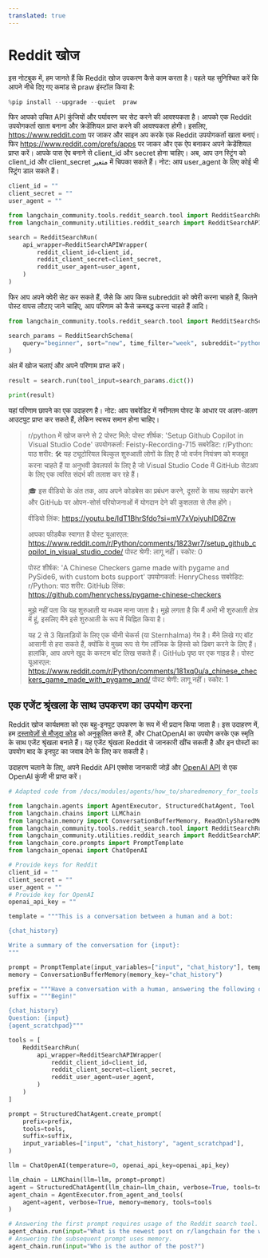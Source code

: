 ```yaml
---
translated: true
---
```


# Reddit खोज

इस नोटबुक में, हम जानते हैं कि Reddit खोज उपकरण कैसे काम करता है।
पहले यह सुनिश्चित करें कि आपने नीचे दिए गए कमांड से praw इंस्टॉल किया है:

```python
%pip install --upgrade --quiet  praw
```

फिर आपको उचित API कुंजियों और पर्यावरण चर सेट करने की आवश्यकता है। आपको एक Reddit उपयोगकर्ता खाता बनाना और क्रेडेंशियल प्राप्त करने की आवश्यकता होगी। इसलिए, https://www.reddit.com पर जाकर और साइन अप करके एक Reddit उपयोगकर्ता खाता बनाएं।
फिर https://www.reddit.com/prefs/apps पर जाकर और एक ऐप बनाकर अपने क्रेडेंशियल प्राप्त करें।
आपके पास ऐप बनाने से client_id और secret होना चाहिए। अब, आप उन स्ट्रिंग को client_id और client_secret متغير में चिपका सकते हैं।
नोट: आप user_agent के लिए कोई भी स्ट्रिंग डाल सकते हैं।

```python
client_id = ""
client_secret = ""
user_agent = ""
```

```python
from langchain_community.tools.reddit_search.tool import RedditSearchRun
from langchain_community.utilities.reddit_search import RedditSearchAPIWrapper

search = RedditSearchRun(
    api_wrapper=RedditSearchAPIWrapper(
        reddit_client_id=client_id,
        reddit_client_secret=client_secret,
        reddit_user_agent=user_agent,
    )
)
```

फिर आप अपने क्वेरी सेट कर सकते हैं, जैसे कि आप किस subreddit को क्वेरी करना चाहते हैं, कितने पोस्ट वापस लौटाए जाने चाहिए, आप परिणाम को कैसे क्रमबद्ध करना चाहते हैं आदि।

```python
from langchain_community.tools.reddit_search.tool import RedditSearchSchema

search_params = RedditSearchSchema(
    query="beginner", sort="new", time_filter="week", subreddit="python", limit="2"
)
```

अंत में खोज चलाएं और अपने परिणाम प्राप्त करें।

```python
result = search.run(tool_input=search_params.dict())
```

```python
print(result)
```

यहां परिणाम छापने का एक उदाहरण है।
नोट: आप सबरेडिट में नवीनतम पोस्ट के आधार पर अलग-अलग आउटपुट प्राप्त कर सकते हैं, लेकिन स्वरूप समान होना चाहिए।

> r/python में खोज करने से 2 पोस्ट मिले:
> पोस्ट शीर्षक: 'Setup Github Copilot in Visual Studio Code'
> उपयोगकर्ता: Feisty-Recording-715
> सबरेडिट: r/Python:
>                     पाठ शरीर: 🛠️ यह ट्यूटोरियल बिल्कुल शुरुआती लोगों के लिए है जो वर्जन नियंत्रण को मजबूत करना चाहते हैं या अनुभवी डेवलपर्स के लिए है जो Visual Studio Code में GitHub सेटअप के लिए एक त्वरित संदर्भ की तलाश कर रहे हैं।
>
>🎓 इस वीडियो के अंत तक, आप अपने कोडबेस का प्रबंधन करने, दूसरों के साथ सहयोग करने और GitHub पर ओपन-सोर्स परियोजनाओं में योगदान देने की कुशलता से लैस होंगे।
>
>
>वीडियो लिंक: https://youtu.be/IdT1BhrSfdo?si=mV7xVpiyuhlD8Zrw
>
>आपका फीडबैक स्वागत है
>                     पोस्ट यूआरएल: https://www.reddit.com/r/Python/comments/1823wr7/setup_github_copilot_in_visual_studio_code/
>                     पोस्ट श्रेणी: लागू नहीं।
>                     स्कोर: 0
>
>पोस्ट शीर्षक: 'A Chinese Checkers game made with pygame and PySide6, with custom bots support'
>उपयोगकर्ता: HenryChess
>सबरेडिट: r/Python:
>                     पाठ शरीर: GitHub लिंक: https://github.com/henrychess/pygame-chinese-checkers
>
>मुझे नहीं पता कि यह शुरुआती या मध्यम माना जाता है। मुझे लगता है कि मैं अभी भी शुरुआती क्षेत्र में हूं, इसलिए मैंने इसे शुरुआती के रूप में चिह्नित किया है।
>
>यह 2 से 3 खिलाड़ियों के लिए एक चीनी चेकर्स (या Sternhalma) गेम है। मैंने लिखे गए बॉट आसानी से हरा सकते हैं, क्योंकि वे मुख्य रूप से गेम लॉजिक के हिस्से को डिबग करने के लिए हैं। हालांकि, आप अपने खुद के कस्टम बॉट लिख सकते हैं। GitHub पृष्ठ पर एक गाइड है।
>                     पोस्ट यूआरएल: https://www.reddit.com/r/Python/comments/181xq0u/a_chinese_checkers_game_made_with_pygame_and/
>                     पोस्ट श्रेणी: लागू नहीं।
>                     स्कोर: 1

## एक एजेंट श्रृंखला के साथ उपकरण का उपयोग करना

Reddit खोज कार्यक्षमता को एक बहु-इनपुट उपकरण के रूप में भी प्रदान किया जाता है। इस उदाहरण में, हम [दस्तावेज़ों से मौजूदा कोड](/docs/modules/memory/agent_with_memory) को अनुकूलित करते हैं, और ChatOpenAI का उपयोग करके एक स्मृति के साथ एजेंट श्रृंखला बनाते हैं। यह एजेंट श्रृंखला Reddit से जानकारी खींच सकती है और इन पोस्टों का उपयोग बाद के इनपुट का जवाब देने के लिए कर सकती है।

उदाहरण चलाने के लिए, अपने Reddit API एक्सेस जानकारी जोड़ें और [OpenAI API](https://help.openai.com/en/articles/4936850-where-do-i-find-my-api-key) से एक OpenAI कुंजी भी प्राप्त करें।

```python
# Adapted code from /docs/modules/agents/how_to/sharedmemory_for_tools

from langchain.agents import AgentExecutor, StructuredChatAgent, Tool
from langchain.chains import LLMChain
from langchain.memory import ConversationBufferMemory, ReadOnlySharedMemory
from langchain_community.tools.reddit_search.tool import RedditSearchRun
from langchain_community.utilities.reddit_search import RedditSearchAPIWrapper
from langchain_core.prompts import PromptTemplate
from langchain_openai import ChatOpenAI

# Provide keys for Reddit
client_id = ""
client_secret = ""
user_agent = ""
# Provide key for OpenAI
openai_api_key = ""

template = """This is a conversation between a human and a bot:

{chat_history}

Write a summary of the conversation for {input}:
"""

prompt = PromptTemplate(input_variables=["input", "chat_history"], template=template)
memory = ConversationBufferMemory(memory_key="chat_history")

prefix = """Have a conversation with a human, answering the following questions as best you can. You have access to the following tools:"""
suffix = """Begin!"

{chat_history}
Question: {input}
{agent_scratchpad}"""

tools = [
    RedditSearchRun(
        api_wrapper=RedditSearchAPIWrapper(
            reddit_client_id=client_id,
            reddit_client_secret=client_secret,
            reddit_user_agent=user_agent,
        )
    )
]

prompt = StructuredChatAgent.create_prompt(
    prefix=prefix,
    tools=tools,
    suffix=suffix,
    input_variables=["input", "chat_history", "agent_scratchpad"],
)

llm = ChatOpenAI(temperature=0, openai_api_key=openai_api_key)

llm_chain = LLMChain(llm=llm, prompt=prompt)
agent = StructuredChatAgent(llm_chain=llm_chain, verbose=True, tools=tools)
agent_chain = AgentExecutor.from_agent_and_tools(
    agent=agent, verbose=True, memory=memory, tools=tools
)

# Answering the first prompt requires usage of the Reddit search tool.
agent_chain.run(input="What is the newest post on r/langchain for the week?")
# Answering the subsequent prompt uses memory.
agent_chain.run(input="Who is the author of the post?")
```
